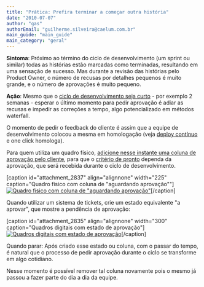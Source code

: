 ```yaml
---
title: "Prática: Prefira terminar a começar outra história"
date: "2010-07-07"
author: "gas"
authorEmail: "guilherme.silveira@caelum.com.br"
main_guide: "main_guide"
main_category: "geral"
---
```


**Sintoma**: Próximo ao término do ciclo de desenvolvimento (um sprint ou similar) todas as histórias estão marcadas como terminadas, resultando em uma sensação de sucesso. Mas durante a revisão das histórias pelo Product Owner, o número de recusas por detalhes pequenos é muito grande, e o número de aprovações é muito pequeno.

**Ação**: Mesmo que o [ciclo de desenvolvimento seja curto](http://www.extremeprogramming.org/map/iteration.html) - por exemplo 2 semanas - esperar o último momento para pedir aprovação é adiar as recusas e impedir as correções a tempo, algo potencializado em métodos waterfall.

O momento de pedir o feedback do cliente é assim que a equipe de desenvolvimento colocou a mesma em homologação (veja [deploy contínuo](https://blog.caelum.com.br/desenvolvimento-o-dia-que-o-meu-projeto-parou/) e one click homologa).

Para quem utiliza um quadro físico, [adicione nesse instante uma coluna de aprovação pelo cliente](http://borderstylo.com/posts/66-do-you-kanban), para que o [critério de pronto](http://www.infoq.com/br/news/2010/02/quando-esta-pronto) dependa da aprovação, que será recebida durante o ciclo de desenvolvimento.

\[caption id="attachment\_2837" align="alignnone" width="225" caption="Quadro físico com coluna de "aguardando aprovação""\][![Quadro físico com coluna de "aguardando aprovação"](https://blog.caelum.com.br/wp-content/uploads/2010/07/DSC05782-225x300.jpg "coluna de aprovado")](https://blog.caelum.com.br/wp-content/uploads/2010/07/DSC05782.jpg)\[/caption\]

Quando utilizar um sistema de tickets, crie um estado equivalente "a aprovar", que mostre a pendência de aprovação:

\[caption id="attachment\_2835" align="alignnone" width="300" caption="Quadros digitais com estado de aprovação"\][![Quadros digitais com estado de aprovação](https://blog.caelum.com.br/wp-content/uploads/2010/07/pivotal-300x194.png "Quadros digitais com estado de aprovação")](https://blog.caelum.com.br/wp-content/uploads/2010/07/pivotal.png)\[/caption\]

Quando parar: Após criado esse estado ou coluna, com o passar do tempo, é natural que o processo de pedir aprovação durante o ciclo se transforme em algo cotidiano.

Nesse momento é possível remover tal coluna novamente pois o mesmo já passou a fazer parte do dia a dia da equipe.
